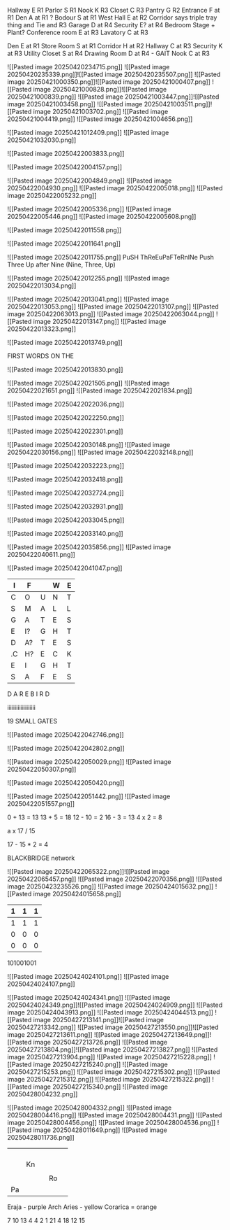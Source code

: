 Hallway E R1
Parlor S R1
Nook K R3
Closet C R3
Pantry G R2
Entrance F at R1
Den A at R1 ?
Bodour S at R1
West Hall E at R2
Corridor says triple tray thing and Tie and R3
Garage D at R4
Security E? at R4
Bedroom Stage + Plant?
Conference room E at R3
Lavatory C at R3


Den E at R1
Store  Room S at R1
Corridor H at R2
Hallway C at R3
Security K at R3
Utility Closet S at R4
Drawing Room D at R4 - GAIT
Nook C at R3

![[Pasted image 20250420234715.png]]
![[Pasted image 20250420235339.png]]![[Pasted image 20250420235507.png]]
![[Pasted image 20250421000350.png]]![[Pasted image 20250421000407.png]]
![[Pasted image 20250421000828.png]]![[Pasted image 20250421000839.png]]
![[Pasted image 20250421003447.png]]![[Pasted image 20250421003458.png]]
![[Pasted image 20250421003511.png]]![[Pasted image 20250421003702.png]]
![[Pasted image 20250421004419.png]]
![[Pasted image 20250421004656.png]]

![[Pasted image 20250421012409.png]]
![[Pasted image 20250421032030.png]]

![[Pasted image 20250422003833.png]]

![[Pasted image 20250422004157.png]]

![[Pasted image 20250422004849.png]]
![[Pasted image 20250422004930.png]]
![[Pasted image 20250422005018.png]]
![[Pasted image 20250422005232.png]]

![[Pasted image 20250422005336.png]]
![[Pasted image 20250422005446.png]]
![[Pasted image 20250422005608.png]]

![[Pasted image 20250422011558.png]]

![[Pasted image 20250422011641.png]]

![[Pasted image 20250422011755.png]]
PuSH ThReEuPaFTeRnINe Push Three Up after Nine (Nine, Three, Up)


![[Pasted image 20250422012255.png]]
![[Pasted image 20250422013034.png]]

![[Pasted image 20250422013041.png]]
![[Pasted image 20250422013053.png]]
![[Pasted image 20250422013107.png]]
![[Pasted image 20250422063013.png]]
![[Pasted image 20250422063044.png]]
![[Pasted image 20250422013147.png]]
![[Pasted image 20250422013323.png]]

![[Pasted image 20250422013749.png]]

FIRST WORDS ON THE

![[Pasted image 20250422013830.png]]

![[Pasted image 20250422021505.png]]
![[Pasted image 20250422021651.png]]
![[Pasted image 20250422021834.png]]

![[Pasted image 20250422022036.png]]

![[Pasted image 20250422022250.png]]

![[Pasted image 20250422022301.png]]

![[Pasted image 20250422030148.png]]
![[Pasted image 20250422030156.png]]
 ![[Pasted image 20250422032148.png]]

![[Pasted image 20250422032223.png]]

![[Pasted image 20250422032418.png]]

![[Pasted image 20250422032724.png]]

![[Pasted image 20250422032931.png]]

![[Pasted image 20250422033045.png]]

![[Pasted image 20250422033140.png]]

![[Pasted image 20250422035856.png]]
![[Pasted image 20250422040611.png]]

![[Pasted image 20250422041047.png]]

| I   | F   |     | W   | E   |
| --- | --- | --- | --- | --- |
| C   | O   | U   | N   | T   |
| S   | M   | A   | L   | L   |
| G   | A   | T   | E   | S   |
| E   | I?  | G   | H   | T   |
| D   | A?  | T   | E   | S   |
| .C  | H?  | E   | C   | K   |
| E   | I   | G   | H   | T   |
| S   | A   | F   | E   | S   |
D A R E B I R D

iiiiiiiiiiiiiiiiiii

19 SMALL GATES 

![[Pasted image 20250422042746.png]]

![[Pasted image 20250422042802.png]]

![[Pasted image 20250422050029.png]]
![[Pasted image 20250422050307.png]]

![[Pasted image 20250422050420.png]]

![[Pasted image 20250422051442.png]]
![[Pasted image 20250422051557.png]]

0 + 13 = 13
13 + 5 = 18
12 - 10 = 2
16 - 3 = 13
4 x 2 = 8

a x 17 / 15 

17 - 15 * 2 = 4


BLACKBRIDGE network

![[Pasted image 20250422065322.png]]![[Pasted image 20250422065457.png]]
![[Pasted image 20250422070356.png]]
![[Pasted image 20250423235526.png]]
![[Pasted image 20250424015632.png]]
![[Pasted image 20250424015658.png]]

| 1   | 1   | 1   |
| --- | --- | --- |
| 1   | 1   | 1   |
| 0   | 0   | 0   |
| 0   | 0   | 0   |
101001001

![[Pasted image 20250424024101.png]]
![[Pasted image 20250424024107.png]]


![[Pasted image 20250424024341.png]]
![[Pasted image 20250424024349.png]]![[Pasted image 20250424024909.png]]
![[Pasted image 20250424043913.png]]
![[Pasted image 20250424044513.png]]
![[Pasted image 20250427213141.png]]![[Pasted image 20250427213342.png]]
![[Pasted image 20250427213550.png]]![[Pasted image 20250427213611.png]]
![[Pasted image 20250427213649.png]]![[Pasted image 20250427213726.png]]
![[Pasted image 20250427213804.png]]![[Pasted image 20250427213827.png]]
![[Pasted image 20250427213904.png]]
![[Pasted image 20250427215228.png]]
![[Pasted image 20250427215240.png]]
![[Pasted image 20250427215253.png]]
![[Pasted image 20250427215302.png]]
![[Pasted image 20250427215312.png]]
![[Pasted image 20250427215322.png]]
![[Pasted image 20250427215340.png]]
![[Pasted image 20250428004232.png]]

![[Pasted image 20250428004332.png]]
![[Pasted image 20250428004416.png]]
![[Pasted image 20250428004431.png]]
![[Pasted image 20250428004456.png]]
![[Pasted image 20250428004536.png]]
![[Pasted image 20250428011649.png]]
![[Pasted image 20250428011736.png]]

|     |     |     |     |     |
| --- | --- | --- | --- | --- |
|     |     |     |     |     |
|     |     |     |     |     |
|     |     |     |     |     |
|     |     |     |     |     |
|     | Kn  |     |     |     |
|     |     |     |     |     |
|     |     |     | Ro  |     |
| Pa  |     |     |     |     |

Eraja - purple
Arch Aries - yellow
Corarica = orange


7       10
13     4
4       2
1       21
4       18
12      15
